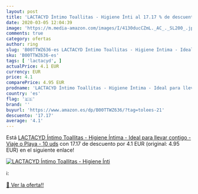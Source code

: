 ```yaml
---
layout: post
title: 'LACTACYD Íntimo Toallitas - Higiene Ínti al 17.17 % de descuento'
date: 2020-03-05 12:04:39
image: 'https://m.media-amazon.com/images/I/4130ducCZmL._AC_._SL200_.jpg'
comments: true
category: ofertas
author: ring
slug: 'B00TTWZ636-es LACTACYD Íntimo Toallitas - Higiene Íntima - Ideal para...'
sku: 'B00TTWZ636-es'
tags: [ 'lactacyd', ]
actualPrice: 4.1 EUR
currency: EUR
price: 4.1
comparePrice: 4.95 EUR
prodname: 'LACTACYD Íntimo Toallitas - Higiene Íntima - Ideal para llevar contigo - Viaje o Playa - 10 uds'
country: 'es'
flag: '🇪🇸'
brand: ''
buyurl: 'https://www.amazon.es/dp/B00TTWZ636/?tag=tolees-21'
descuento: '17.17'
average: '4.1'
---
```


Está [LACTACYD Íntimo Toallitas - Higiene Íntima - Ideal para llevar contigo - Viaje o Playa - 10 uds](https://www.amazon.es/dp/B00TTWZ636/?tag=tolees-21) con 17.17 de descuento por 4.1 EUR (original: 4.95 EUR) en el siguiente enlace!

[![LACTACYD Íntimo Toallitas - Higiene Ínti](https://m.media-amazon.com/images/I/4130ducCZmL._AC_._SL200_.jpg)](https://www.amazon.es/dp/B00TTWZ636/?tag=tolees-21)

ℹ️:


[🛒 Ver la oferta!!](https://www.amazon.es/dp/B00TTWZ636/?tag=tolees-21)
